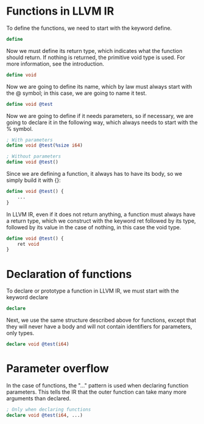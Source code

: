 # Functions in LLVM IR

To define the functions, we need to start with the keyword define.

```llvm
define 
```

Now we must define its return type, which indicates what the function should return. If nothing is returned, the primitive void type is used. For more information, see the introduction.

```llvm
define void
```

Now we are going to define its name, which by law must always start with the @ symbol; in this case, we are going to name it test.

```llvm
define void @test
```

Now we are going to define if it needs parameters, so if necessary, we are going to declare it in the following way, which always needs to start with the % symbol.

```llvm
; With parameters
define void @test(%size i64)

; Without parameters
define void @test()
```

Since we are defining a function, it always has to have its body, so we simply build it with {}:

```llvm
define void @test() {
    ...
}
```

In LLVM IR, even if it does not return anything, a function must always have a return type, which we construct with the keyword ret followed by its type, followed by its value in the case of nothing, in this case the void type.

```llvm
define void @test() {
    ret void
}
```

# Declaration of functions

To declare or prototype a function in LLVM IR, we must start with the keyword declare

```llvm
declare
```

Next, we use the same structure described above for functions, except that they will never have a body and will not contain identifiers for parameters, only types.

```llvm
declare void @test(i64) 
```

# Parameter overflow

In the case of functions, the "..." pattern is used when declaring function parameters. This tells the IR that the outer function can take many more arguments than declared.

```llvm
; Only when declaring functions
declare void @test(i64, ...)
```
